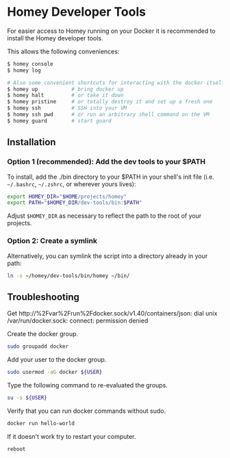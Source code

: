 # Homey Developer Tools

For easier access to Homey running on your Docker it is recommended to install
the Homey developer tools.

This allows the following conveniences:

```bash
$ homey console
$ homey log

# Also some convenient shortcuts for interacting with the docker itself:
$ homey up           # bring docker up
$ homey halt         # or take it down
$ homey pristine     # or totally destroy it and set up a fresh one
$ homey ssh          # SSH into your VM
$ homey ssh pwd      # or run an arbitrary shell command on the VM
$ homey guard        # start guard
```

## Installation

### Option 1 (recommended): Add the dev tools to your $PATH

To install, add the ./bin directory to your $PATH in your shell's init file
(i.e. `~/.bashrc`, `~/.zshrc`, or wherever yours lives):

```bash
export HOMEY_DIR="$HOME/projects/homey"
export PATH="$HOMEY_DIR/dev-tools/bin:$PATH"
```

Adjust `$HOMEY_DIR` as necessary to reflect the path to the root of your projects.

### Option 2: Create a symlink

Alternatively, you can symlink the script into a directory already in your path:

```bash
ln -s ~/homey/dev-tools/bin/homey ~/bin/
```

## Troubleshooting

Get http://%2Fvar%2Frun%2Fdocker.sock/v1.40/containers/json: dial unix /var/run/docker.sock: connect: permission denied

Create the docker group.

```bash
sudo groupadd docker
```

Add your user to the docker group.

```bash
sudo usermod -aG docker ${USER}
```

Type the following command to re-evaluated the groups.

```bash
su -s ${USER}
```

Verify that you can run docker commands without sudo.

```bash
docker run hello-world
```

If it doesn't work try to restart your computer.

```bash
reboot
```
